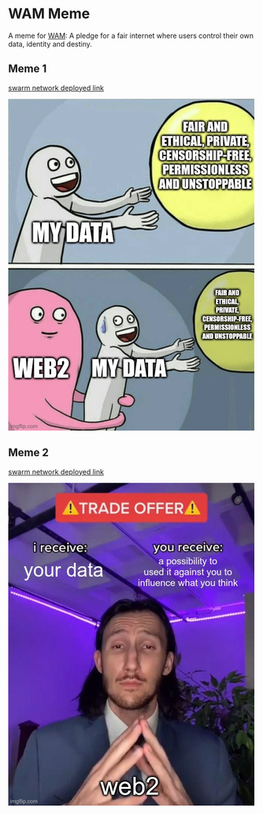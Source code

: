 # WAM Meme

A meme for [WAM](https://www.wearemillions.online/): A pledge for a fair internet where users control their own data, identity and destiny.


## Meme 1 

[swarm network deployed link](https://gateway.ethswarm.org/access/8ada401d5142731421ee4dfd0ee9cd95f92c9fa6d351fc002a1614398e63e7be)

![data on web2 (1)](https://github.com/async-dime/WAM-Meme/blob/main/68zgt7.jpg?raw=true)

## Meme 2

[swarm network deployed link](https://gateway.ethswarm.org/access/ff4dea90b3680324fcc570609e8ac818f19b49e76f8a50f6a7a96acf6b60f05f)

![data on web2 (2)](https://github.com/async-dime/WAM-Meme/blob/main/68zhko.jpg?raw=true)








